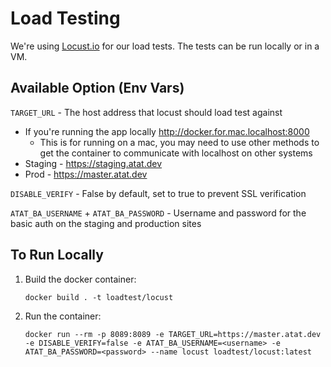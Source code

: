 # Load Testing

We're using [Locust.io](https://locust.io/) for our load tests. The tests can be run locally or in a VM.

## Available Option (Env Vars)

`TARGET_URL` - The host address that locust should load test against

- If you're running the app locally http://docker.for.mac.localhost:8000
  - This is for running on a mac, you may need to use other methods to get the container to communicate with localhost on other systems
- Staging - https://staging.atat.dev
- Prod - https://master.atat.dev

`DISABLE_VERIFY` - False by default, set to true to prevent SSL verification

`ATAT_BA_USERNAME` + `ATAT_BA_PASSWORD` - Username and password for the basic auth on the staging and production sites

## To Run Locally

1. Build the docker container:

   `docker build . -t loadtest/locust`

2. Run the container:

   `docker run --rm -p 8089:8089 -e TARGET_URL=https://master.atat.dev -e DISABLE_VERIFY=false -e ATAT_BA_USERNAME=<username> -e ATAT_BA_PASSWORD=<password> --name locust loadtest/locust:latest`
